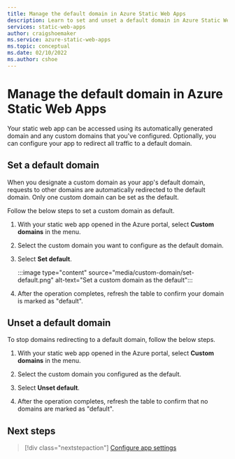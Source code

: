 ```yaml
---
title: Manage the default domain in Azure Static Web Apps
description: Learn to set and unset a default domain in Azure Static Web Apps
services: static-web-apps
author: craigshoemaker
ms.service: azure-static-web-apps
ms.topic: conceptual
ms.date: 02/10/2022
ms.author: cshoe
---
```


# Manage the default domain in Azure Static Web Apps

Your static web app can be accessed using its automatically generated domain and any custom domains that you've configured. Optionally, you can configure your app to redirect all traffic to a default domain.

## Set a default domain

When you designate a custom domain as your app's default domain, requests to other domains are automatically redirected to the default domain. Only one custom domain can be set as the default.

Follow the below steps to set a custom domain as default.

1. With your static web app opened in the Azure portal, select **Custom domains** in the menu.

1. Select the custom domain you want to configure as the default domain.

1. Select **Set default**.

   :::image type="content" source="media/custom-domain/set-default.png" alt-text="Set a custom domain as the default":::

1. After the operation completes, refresh the table to confirm your domain is marked as "default".

## Unset a default domain

To stop domains redirecting to a default domain, follow the below steps.

1. With your static web app opened in the Azure portal, select **Custom domains** in the menu.

1. Select the custom domain you configured as the default.

1. Select **Unset default**.

1. After the operation completes, refresh the table to confirm that no domains are marked as "default".

## Next steps

> [!div class="nextstepaction"]
> [Configure app settings](authentication-authorization.yml)
